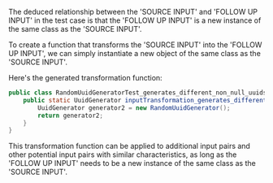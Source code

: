 The deduced relationship between the 'SOURCE INPUT' and 'FOLLOW UP INPUT' in the test case is that the 'FOLLOW UP INPUT' is a new instance of the same class as the 'SOURCE INPUT'.

To create a function that transforms the 'SOURCE INPUT' into the 'FOLLOW UP INPUT', we can simply instantiate a new object of the same class as the 'SOURCE INPUT'.

Here's the generated transformation function:

```java
public class RandomUuidGeneratorTest_generates_different_non_null_uuids {
    public static UuidGenerator inputTransformation_generates_different_non_null_uuids(UuidGenerator generator)  {
        UuidGenerator generator2 = new RandomUuidGenerator();
        return generator2;
    }
}
```

This transformation function can be applied to additional input pairs and other potential input pairs with similar characteristics, as long as the 'FOLLOW UP INPUT' needs to be a new instance of the same class as the 'SOURCE INPUT'.
